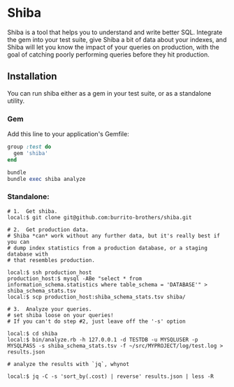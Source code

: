 # Shiba

Shiba is a tool that helps you to understand and write better SQL.  Integrate
the gem into your test suite, give Shiba a bit of data about your indexes, and Shiba
will let you know the impact of your queries on production, with the goal of catching
poorly performing queries before they hit production.

## Installation

You can run shiba either as a gem in your test suite, or as a standalone utility.

### Gem

Add this line to your application's Gemfile:

```ruby
group :test do
  gem 'shiba'
end

bundle
bundle exec shiba analyze 
```

### Standalone:

```
# 1.  Get shiba.
local:$ git clone git@github.com:burrito-brothers/shiba.git

# 2.  Get production data.
# Shiba *can* work without any further data, but it's really best if you can
# dump index statistics from a production database, or a staging database with
# that resembles production.

local:$ ssh production_host
production_host:$ mysql -ABe "select * from information_schema.statistics where table_schema = 'DATABASE'" > shiba_schema_stats.tsv
local:$ scp production_host:shiba_schema_stats.tsv shiba/

# 3.  Analyze your queries.
# set shiba loose on your queries!
# If you can't do step #2, just leave off the '-s' option

local:$ cd shiba
local:$ bin/analyze.rb -h 127.0.0.1 -d TESTDB -u MYSQLUSER -p MYSQLPASS -s shiba_schema_stats.tsv -f ~/src/MYPROJECT/log/test.log > results.json

# analyze the results with `jq`, whynot

local:$ jq -C -s 'sort_by(.cost) | reverse' results.json | less -R

```